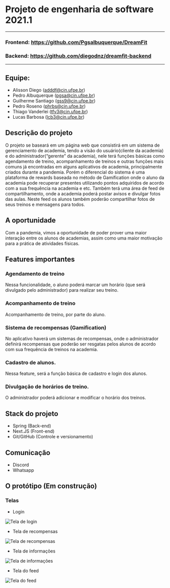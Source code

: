 # Projeto de engenharia de software 2021.1
-------
### Frontend: https://github.com/Pgsalbuquerque/DreamFit
### Backend: https://github.com/diegodnz/dreamfit-backend
-------
## Equipe:
- Alisson Diego (adddf@cin.ufpe.br)
- Pedro Albuquerque (pgsa@cin.ufpe.br)
- Guilherme Santiago (gss9@cin.ufpe.br)
- Pedro Roseno (phrbs@cin.ufpe.br)
- Thiago Vanderlei (tfv3@cin.ufpe.br)
- Lucas Barbosa (lcb3@cin.ufpe.br)

## Descrição do projeto

 O projeto se baseará em um página web que consistirá em um sistema de gerenciamento de academia, tendo a visão do usuário(cliente da academia) e do administrador(“gerente” da academia), nele terá funções básicas como agendamento de treino, acompanhamento de treinos e outras funções mais comuns já encontradas em alguns aplicativos de academia, principalmente criados durante a pandemia. Porém o diferencial do sistema é uma plataforma de rewards baseada no método de Gamification onde o aluno da academia pode recuperar presentes utilizando pontos adquiridos de acordo com a sua frequência na academia e etc. Também terá uma área de feed de compartilhamento, onde a academia poderá postar avisos e divulgar fotos das aulas. Neste feed os alunos também poderão compartilhar fotos de seus treinos e mensagens para todos.
 
## A oportunidade
 
 Com a pandemia, vimos a oportunidade de poder prover uma maior interação entre os alunos de academias, assim como uma maior motivação para a prática de atividades físicas.
 
## Features importantes

### Agendamento de treino
  Nessa funcionalidade, o aluno poderá marcar um horário (que será divulgado pelo administrador) para realizar seu treino.
### Acompanhamento de treino
  Acompanhamento de treino, por parte do aluno.
### Sistema de recompensas (Gamification)
  No aplicativo haverá um sistemas de recompensas, onde o administrador definirá recompensas que poderão ser resgatas pelos alunos de acordo com sua frequência de treinos na academia.
### Cadastro de alunos.
  Nessa feature, será a função básica de cadastro e login dos alunos.
### Divulgação de horários de treino.
  O administrador poderá adicionar e modificar o horário dos treinos.

## Stack do projeto

- Spring (Back-end)
- Next.JS (Front-end)
- Git/GitHub (Controle e versionamento)

## Comunicação

- Discord
- Whatsapp

## O protótipo (Em construção)

### Telas

- Login

![Tela de login](https://i.imgur.com/onHPhS2.png)



- Tela de recompensas

![Tela de recompensas](https://i.imgur.com/2BF2lYL.png)



- Tela de informações

![Tela de informações](https://i.imgur.com/4S7dGtr.png)



- Tela do feed

![Tela do feed](https://i.imgur.com/Q21Vxsh.png)



